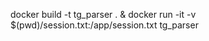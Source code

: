 docker build -t tg_parser . & docker run -it -v $(pwd)/session.txt:/app/session.txt tg_parser


<!-- docker run -v $(pwd)/session:/app/session tg_parser -->
